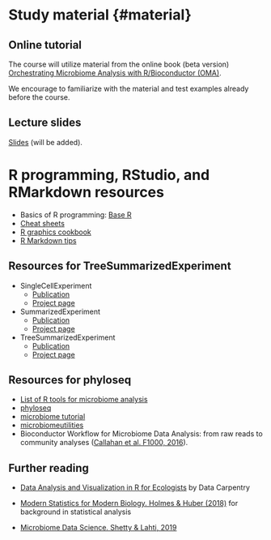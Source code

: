 # Study material {#material}

## Online tutorial

The course will utilize material from the online book (beta version)
[Orchestrating Microbiome Analysis with R/Bioconductor (OMA)](https://microbiome.github.io/OMA/).

We encourage to familiarize with the material and test examples
already before the course.


## Lecture slides

[Slides](https://github.com/microbiome/course_2022_oulu/tree/main/slides) (will be added).


# R programming, RStudio, and RMarkdown resources

 * Basics of R programming: [Base R](https://raw.githubusercontent.com/rstudio/cheatsheets/master/base-r.pdf)
 * [Cheat sheets](https://www.rstudio.com/resources/cheatsheets/)
 * [R graphics cookbook](http://www.cookbook-r.com/Graphs/)
 * [R Markdown tips](https://rmarkdown.rstudio.com/)


## Resources for TreeSummarizedExperiment

 * SingleCellExperiment
   + [Publication](https://bioconductor.org/packages/release/bioc/vignettes/SingleCellExperiment/inst/doc/intro.html)
   + [Project page](https://bioconductor.org/packages/release/bioc/html/SingleCellExperiment.html)
 * SummarizedExperiment
   + [Publication](https://bioconductor.org/packages/release/bioc/vignettes/SummarizedExperiment/inst/doc/SummarizedExperiment.html)
   + [Project page](https://bioconductor.org/packages/release/bioc/html/SummarizedExperiment.html)
 * TreeSummarizedExperiment
   + [Publication](https://f1000research.com/articles/9-1246)
   + [Project page](https://www.bioconductor.org/packages/release/bioc/html/TreeSummarizedExperiment.html)

## Resources for phyloseq

 * [List of R tools for microbiome analysis](https://microsud.github.io/Tools-Microbiome-Analysis/)
 * [phyloseq](http://journals.plos.org/plosone/article?id=10.1371/journal.pone.0061217)
 * [microbiome tutorial](http://microbiome.github.io/tutorials/)
 * [microbiomeutilities](https://microsud.github.io/microbiomeutilities/)
 * Bioconductor Workflow for Microbiome Data Analysis: from raw reads to community analyses ([Callahan et al. F1000, 2016](https://f1000research.com/articles/5-1492/v2)).


## Further reading


* [Data Analysis and Visualization in R for Ecologists](https://datacarpentry.org/R-ecology-lesson/) by Data Carpentry

* [Modern Statistics for Modern Biology. Holmes & Huber (2018)](http://web.stanford.edu/class/bios221/book/) for background in statistical analysis

* [Microbiome Data Science. Shetty & Lahti, 2019](https://openresearchlabs.github.io/publications/papers/2018-Shetty-Lahti-MDS.pdf)











